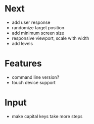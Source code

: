 # Next
- add user response
- randomize target position
- add minimum screen size
- responsive viewport, scale with width
- add levels

# Features
- command line version?
- touch device support

# Input
- make capital keys take more steps
